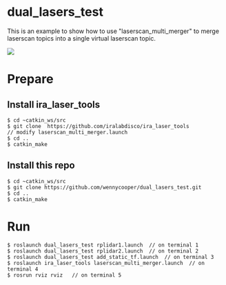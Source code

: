 # dual_lasers_test
This is an example to show how to use "laserscan_multi_merger" to merge laserscan topics into a single virtual laserscan topic.

![](https://github.com/wennycooper/dual_lasers_test/blob/master/virtual_laserscan.png)


# Prepare
## Install ira_laser_tools
    $ cd ~catkin_ws/src
    $ git clone  https://github.com/iralabdisco/ira_laser_tools
    // modify laserscan_multi_merger.launch
    $ cd ..
    $ catkin_make
## Install this repo
    $ cd ~catkin_ws/src
    $ git clone https://github.com/wennycooper/dual_lasers_test.git
    $ cd ..
    $ catkin_make

# Run
    $ roslaunch dual_lasers_test rplidar1.launch  // on terminal 1
    $ roslaunch dual_lasers_test rplidar2.launch  // on terminal 2
    $ roslaunch dual_lasers_test add_static_tf.launch  // on terminal 3
    $ roslaunch ira_laser_tools laserscan_multi_merger.launch  // on terminal 4  
    $ rosrun rviz rviz   // on terminal 5

